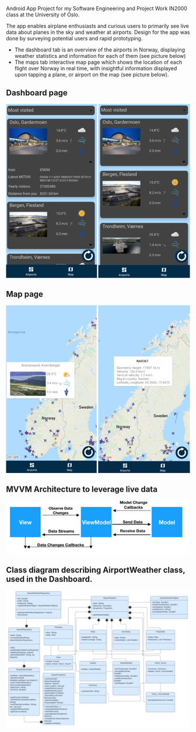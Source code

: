 
Android App Project for my Software Engineering and Project Work IN2000 class at the University of Oslo.

The app enables airplane enthusiasts and curious users to primarily see live data about planes in the sky and weather at airports. 
Design for the app was done by surveying potential users and rapid prototyping. 
* The dashboard tab is an overview of the airports in Norway, displaying weather statistics and information for each of them (see picture below)
* The maps tab interactive map page which shows the location of each flight over Norway in real time, with insightful information displayed upon tapping a plane, or airport on the map (see picture below).
## Dashboard page
![Dashboard](https://github.com/giobirkelund/Airplane-Enthusiast-Android-App/blob/main/app_images/airplane_app_airports.png)
## Map page
![Map](https://github.com/giobirkelund/Airplane-Enthusiast-Android-App/blob/main/app_images/airplane_app_map.png)
## MVVM Architecture to leverage live data
![Architecture](https://github.com/giobirkelund/Airplane-Enthusiast-Android-App/blob/main/app_images/airplane_app_achitecture_type.png)
## Class diagram describing AirportWeather class, used in the Dashboard. 
![Class diagram](https://github.com/giobirkelund/Airplane-Enthusiast-Android-App/blob/main/app_images/airplane_app_class_diagram.png)
